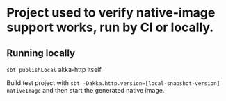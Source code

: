 # Project used to verify native-image support works, run by CI or locally.

## Running locally

`sbt publishLocal` akka-http itself.

Build test project with `sbt -Dakka.http.version=[local-snapshot-version] nativeImage` and then start the generated native
image.

  